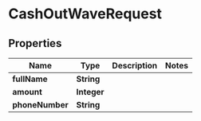 

# CashOutWaveRequest


## Properties

| Name | Type | Description | Notes |
|------------ | ------------- | ------------- | -------------|
|**fullName** | **String** |  |  |
|**amount** | **Integer** |  |  |
|**phoneNumber** | **String** |  |  |



